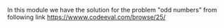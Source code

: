 In this module we have the solution for the problem "odd numbers" from following link
https://wwww.codeeval.com/browse/25/